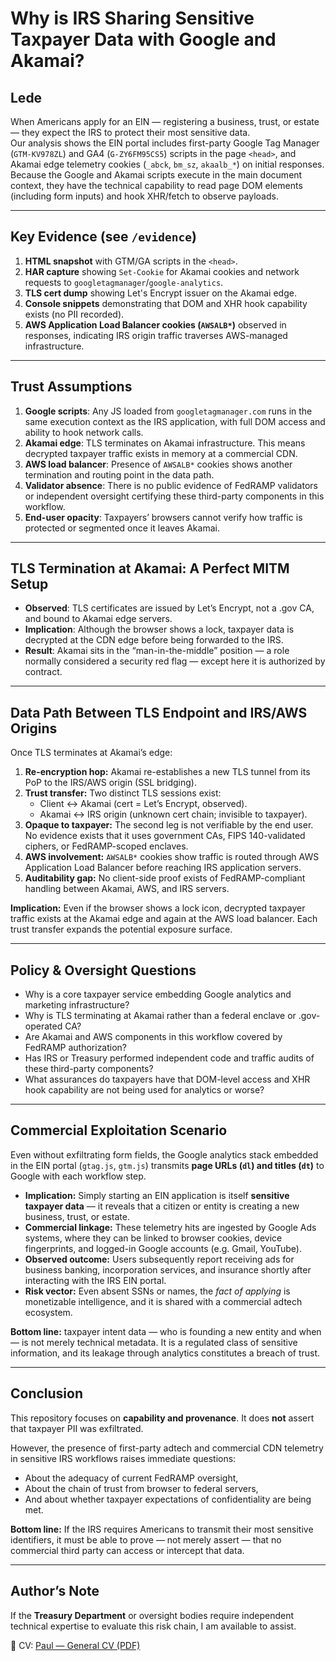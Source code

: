 # Why is IRS Sharing Sensitive Taxpayer Data with Google and Akamai?

## Lede

When Americans apply for an EIN — registering a business, trust, or estate — they expect the IRS to protect their most sensitive data.  
Our analysis shows the EIN portal includes first-party Google Tag Manager (`GTM-KV978ZL`) and GA4 (`G-ZY6FM95CS5`) scripts in the page `<head>`, and Akamai edge telemetry cookies (`_abck`, `bm_sz`, `akaalb_*`) on initial responses.  
Because the Google and Akamai scripts execute in the main document context, they have the technical capability to read page DOM elements (including form inputs) and hook XHR/fetch to observe payloads.

---

## Key Evidence (see `/evidence`)

1. **HTML snapshot** with GTM/GA scripts in the `<head>`.
2. **HAR capture** showing `Set-Cookie` for Akamai cookies and network requests to `googletagmanager`/`google-analytics`.
3. **TLS cert dump** showing Let's Encrypt issuer on the Akamai edge.
4. **Console snippets** demonstrating that DOM and XHR hook capability exists (no PII recorded).
5. **AWS Application Load Balancer cookies (`AWSALB*`)** observed in responses, indicating IRS origin traffic traverses AWS-managed infrastructure.

---

## Trust Assumptions

1. **Google scripts**: Any JS loaded from `googletagmanager.com` runs in the same execution context as the IRS application, with full DOM access and ability to hook network calls.
2. **Akamai edge**: TLS terminates on Akamai infrastructure. This means decrypted taxpayer traffic exists in memory at a commercial CDN.
3. **AWS load balancer**: Presence of `AWSALB*` cookies shows another termination and routing point in the data path.
4. **Validator absence**: There is no public evidence of FedRAMP validators or independent oversight certifying these third-party components in this workflow.
5. **End-user opacity**: Taxpayers’ browsers cannot verify how traffic is protected or segmented once it leaves Akamai.

---

## TLS Termination at Akamai: A Perfect MITM Setup

- **Observed**: TLS certificates are issued by Let’s Encrypt, not a .gov CA, and bound to Akamai edge servers.
- **Implication**: Although the browser shows a lock, taxpayer data is decrypted at the CDN edge before being forwarded to the IRS.
- **Result**: Akamai sits in the “man-in-the-middle” position — a role normally considered a security red flag — except here it is authorized by contract.

---

## Data Path Between TLS Endpoint and IRS/AWS Origins

Once TLS terminates at Akamai’s edge:

1. **Re-encryption hop:** Akamai re-establishes a new TLS tunnel from its PoP to the IRS/AWS origin (SSL bridging).
2. **Trust transfer:** Two distinct TLS sessions exist:
    - Client ↔ Akamai (cert = Let’s Encrypt, observed).
    - Akamai ↔ IRS origin (unknown cert chain; invisible to taxpayer).
3. **Opaque to taxpayer:** The second leg is not verifiable by the end user. No evidence exists that it uses government CAs, FIPS 140-validated ciphers, or FedRAMP-scoped enclaves.
4. **AWS involvement:** `AWSALB*` cookies show traffic is routed through AWS Application Load Balancer before reaching IRS application servers.
5. **Auditability gap:** No client-side proof exists of FedRAMP-compliant handling between Akamai, AWS, and IRS servers.

**Implication:** Even if the browser shows a lock icon, decrypted taxpayer traffic exists at the Akamai edge and again at the AWS load balancer. Each trust transfer expands the potential exposure surface.

---

## Policy & Oversight Questions

- Why is a core taxpayer service embedding Google analytics and marketing infrastructure?
- Why is TLS terminating at Akamai rather than a federal enclave or .gov-operated CA?
- Are Akamai and AWS components in this workflow covered by FedRAMP authorization?
- Has IRS or Treasury performed independent code and traffic audits of these third-party components?
- What assurances do taxpayers have that DOM-level access and XHR hook capability are not being used for analytics or worse?

---

## Commercial Exploitation Scenario

Even without exfiltrating form fields, the Google analytics stack embedded in the EIN portal (`gtag.js`, `gtm.js`) transmits **page URLs (`dl`) and titles (`dt`)** to Google with each workflow step.

- **Implication:** Simply starting an EIN application is itself **sensitive taxpayer data** — it reveals that a citizen or entity is creating a new business, trust, or estate.
- **Commercial linkage:** These telemetry hits are ingested by Google Ads systems, where they can be linked to browser cookies, device fingerprints, and logged-in Google accounts (e.g. Gmail, YouTube).
- **Observed outcome:** Users subsequently report receiving ads for business banking, incorporation services, and insurance shortly after interacting with the IRS EIN portal.
- **Risk vector:** Even absent SSNs or names, the *fact of applying* is monetizable intelligence, and it is shared with a commercial adtech ecosystem.

**Bottom line:** taxpayer intent data — who is founding a new entity and when — is not merely technical metadata. It is a regulated class of sensitive information, and its leakage through analytics constitutes a breach of trust.

---

## Conclusion

This repository focuses on **capability and provenance**. It does **not** assert that taxpayer PII was exfiltrated.

However, the presence of first-party adtech and commercial CDN telemetry in sensitive IRS workflows raises immediate questions:
- About the adequacy of current FedRAMP oversight,
- About the chain of trust from browser to federal servers,
- And about whether taxpayer expectations of confidentiality are being met.

**Bottom line:** If the IRS requires Americans to transmit their most sensitive identifiers, it must be able to prove — not merely assert — that no commercial third party can access or intercept that data.

---

## Author’s Note

If the **Treasury Department** or oversight bodies require independent technical expertise to evaluate this risk chain, I am available to assist.

📄 CV: [Paul — General CV (PDF)](https://techguru.byiq.org/files/cv/Paul_General_CV.pdf)
